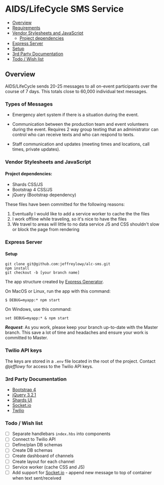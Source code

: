 # AIDS/LifeCycle SMS Service

- [Overview](#overview)
- [Requirements](#requirements)
- [Vendor Stylesheets and JavaScript](#vendor-stylesheets-and-javascript)
	- [Project dependencies](#project-dependencies)
- [Express Server](#express-server)
- [Setup](#setup)
- [3rd Party Documentation](#3rd-party-documentation)
- [Todo / Wish list](#todo--wishlist)

## Overview

AIDS/LifeCycle sends 20-25 messages to all on-event participants over the course of 7 days. This totals close to 60,000 individual text messages.
### Types of Messages
- Emergency alert system if there is a situation during the event.

- Communication between the production team and event volunteers during the event. Requires 2 way group texting that an administrator can control who can receive texts and who can respond to texts.

- Staff communication and updates (meeting times and locations, call times, private updates).

### Vendor Stylesheets and JavaScript

#### Project dependencies:
- Shards CSS/JS
- Bootstrap 4 CSS/JS
- jQuery (Bootstrap dependency)

These files have been committed for the following reasons:

1) Eventually I would like to add a service worker to cache the the files
2) I work offline while traveling, so it's nice to have the files
3) We travel to areas will little to no data service JS and CSS shouldn't slow or block the page from rendering

### Express Server

#### Setup 

```
git clone git@github.com:jeffreylowy/alc-sms.git
npm install
git checkout -b [your branch name]
```

The app structure created by [Express Generator](https://expressjs.com/en/starter/generator.html).

On MacOS or Linux, run the app with this command:

```
$ DEBUG=myapp:* npm start
```

On Windows, use this command:

```
set DEBUG=myapp:* & npm start
```

___Request___: As you work, please keep your branch up-to-date with the Master branch. This save a lot of time and headaches and ensure your work is committed to Master.

### Twilio API keys

The keys are stored in a `.env` file located in the root of the project. Contact _@jefflowy_ for access to the Twilio API keys.

### 3rd Party Documentation 

- [Bootstrap 4](https://getbootstrap.com/)
- [jQuery 3.2.1](http://api.jquery.com/)
- [Shards UI](https://designrevision.com/docs/shards/)
- [Socket.io](https://socket.io/)
- [Twilio](https://www.twilio.com/docs/)

### Todo / Wish list
- [ ] Separate handlebars `index.hbs` into components
- [ ] Connect to Twilio API
- [ ] Define/plan DB schemas
- [ ] Create DB schemas
- [ ] Create dashboard of channels
- [ ] Create layout for each channel
- [ ] Service worker (cache CSS and JS)
- [ ] Add support for [Socket.io](https://socket.io/) - append new message to top of container when text sent/received